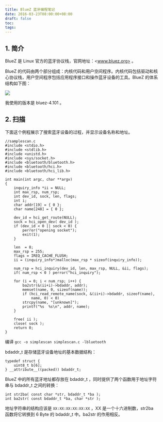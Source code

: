 ```yaml
---
title: BlueZ 蓝牙编程笔记
date: 2016-03-23T08:00:00+08:00
draft: false
toc:
tags:
---
```



## 1. 简介

BlueZ 是 Linux 官方的蓝牙协议栈，官网地址：<www.bluez.org> 。

BlueZ 的代码由两个部分组成：内核代码和用户空间程序。内核代码包括驱动和核心协议栈，用户空间程序包括应用程序接口和操作蓝牙设备的工具。BlueZ 的体系结构如下图：

![](/images/2016-03-23/2016-03-23_1.jpg)

我使用的版本是 bluez-4.101 。

## 2. 扫描

下面这个例程展示了搜索蓝牙设备的过程，并显示设备名称和地址。

    //samplescan.c
    #include <stdio.h>
    #include <stdlib.h>
    #include <unistd.h>
    #include <sys/socket.h>
    #include <bluetooth/bluetooth.h>
    #include <bluetooth/hci.h>
    #include <bluetooth/hci_lib.h>
    
    int main(int argc, char **argv)
    {
        inquiry_info *ii = NULL;
        int max_rsp, num_rsp;
        int dev_id, sock, len, flags;
        int i;
        char addr[19] = { 0 };
        char name[248] = { 0 };
    
        dev_id = hci_get_route(NULL);
        sock = hci_open_dev( dev_id );
        if (dev_id < 0 || sock < 0) {
            perror("opening socket");
            exit(1);
        }
    
        len  = 8;
        max_rsp = 255;
        flags = IREQ_CACHE_FLUSH;
        ii = (inquiry_info*)malloc(max_rsp * sizeof(inquiry_info));
        
        num_rsp = hci_inquiry(dev_id, len, max_rsp, NULL, &ii, flags);
        if( num_rsp < 0 ) perror("hci_inquiry");
    
        for (i = 0; i < num_rsp; i++) {
            ba2str(&(ii+i)->bdaddr, addr);
            memset(name, 0, sizeof(name));
            if (hci_read_remote_name(sock, &(ii+i)->bdaddr, sizeof(name), 
                name, 0) < 0)
            strcpy(name, "[unknown]");
            printf("%s  %s\n", addr, name);
        }
    
        free( ii );
        close( sock );
        return 0;
    }

编译 `gcc -o simplescan simplescan.c -lbluetooth`

bdaddr_t 是存储蓝牙设备地址的基本数据结构：

    typedef struct {
    	uint8_t b[6];
    } __attribute__((packed)) bdaddr_t; 
    
BlueZ 中的所有蓝牙地址都存放在 bdaddr_t ，同时提供了两个函数用于地址字符串与 bdaddr_t 之间的转换：
    
    int str2ba( const char *str, bdaddr_t *ba );
    int ba2str( const bdaddr_t *ba, char *str );
    
地址字符串的结构应该是 `XX:XX:XX:XX:XX:XX` ，XX 是一个十六进制数，str2ba 函数将它转换到 6 Byte 的 bdaddr_t 中。ba2str 的作用相反。

